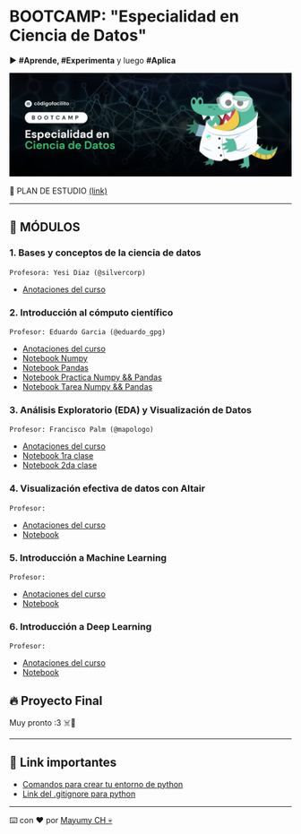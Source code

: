 # BOOTCAMP: "Especialidad en Ciencia de Datos"
▶️ **#Aprende, #Experimenta** y luego **#Aplica**

![Banner bootcamp](https://raw.githubusercontent.com/MayumyCH/bootcamp_ciencia_de_datos/main/resources/images/banner_bootcamp.png)



🔗 PLAN DE ESTUDIO [(link)](https://github.com/MayumyCH/bootcamp_ciencia_de_datos/blob/main/PLAN%20DE%20ESTUDIO.pdf)

---
## 📌 MÓDULOS

### 1. Bases y conceptos de la ciencia de datos
    Profesora: Yesi Diaz (@silvercorp)
 - [Anotaciones del curso](https://github.com/MayumyCH/bootcamp_ciencia_de_datos/blob/main/modulos/01.%20Bases%20y%20conceptos/modulo1.md)

### 2. Introducción al cómputo científico
    Profesor: Eduardo Garcia (@eduardo_gpg)
 - [Anotaciones del curso](https://github.com/MayumyCH/bootcamp_ciencia_de_datos/blob/main/modulos/02.%20Intro%20al%20computo%20cientifico/modulo2.md)
 - [Notebook Numpy](https://github.com/MayumyCH/bootcamp_ciencia_de_datos/blob/main/modulos/02.%20Intro%20al%20computo%20cientifico/Numpy.ipynb)
 - [Notebook Pandas](https://github.com/MayumyCH/bootcamp_ciencia_de_datos/blob/main/modulos/02.%20Intro%20al%20computo%20cientifico/Pandas.ipynb)
 - [Notebook Practica Numpy && Pandas](https://github.com/MayumyCH/bootcamp_ciencia_de_datos/blob/main/modulos/02.%20Intro%20al%20computo%20cientifico/Practica%20Numpy%20%26%20Pandas.ipynb)
 - [Notebook Tarea Numpy && Pandas](https://github.com/MayumyCH/bootcamp_ciencia_de_datos/blob/main/modulos/02.%20Intro%20al%20computo%20cientifico/Tarea_Curso_intro_analisis_datos_python.ipynb)

### 3. Análisis Exploratorio (EDA) y Visualización de Datos
    Profesor: Francisco Palm (@mapologo)
 - [Anotaciones del curso]()
 - [Notebook 1ra clase]()
 - [Notebook 2da clase]()

### 4. Visualización efectiva de datos con Altair
    Profesor: 
 - [Anotaciones del curso]()
 - [Notebook]()

### 5. Introducción a Machine Learning
    Profesor: 
 - [Anotaciones del curso]()
 - [Notebook]()

### 6. Introducción a Deep Learning
    Profesor: 
 - [Anotaciones del curso]()
 - [Notebook]()

## 🔥 Proyecto Final
Muy pronto :3 ☠️🤖

---
## 🔗 Link importantes
- [Comandos para crear tu entorno de python](https://gist.github.com/MayumyCH/8641ce303572488239692db3a07f2334)
- [Link del .gitignore para python](https://github.com/github/gitignore/blob/master/Python.gitignore)
---
⌨️ con ❤️ por [Mayumy CH 💀](https://github.com/MayumyCH)